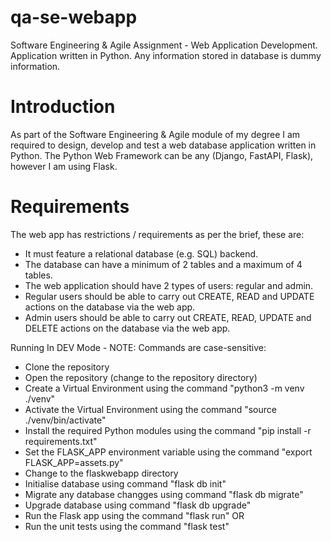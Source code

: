 # qa-se-webapp
Software Engineering &amp; Agile Assignment - Web Application Development. Application written in Python. Any information stored in database is dummy information.

# Introduction
As part of the Software Engineering & Agile module of my degree I am required to design, develop and test a web database application written in Python. The Python Web Framework can be any (Django, FastAPI, Flask), however I am using Flask.

# Requirements
The web app has restrictions / requirements as per the brief, these are:
- It must feature a relational database (e.g. SQL) backend.
- The database can have a minimum of 2 tables and a maximum of 4 tables.
- The web application should have 2 types of users: regular and admin.
- Regular users should be able to carry out CREATE, READ and UPDATE actions on the database via the web app.
- Admin users should be able to carry out CREATE, READ, UPDATE and DELETE actions on the database via the web app.

Running In DEV Mode - NOTE: Commands are case-sensitive:
- Clone the repository
- Open the repository (change to the repository directory)
- Create a Virtual Environment using the command "python3 -m venv ./venv"
- Activate the Virtual Environment using the command "source ./venv/bin/activate"
- Install the required Python modules using the command "pip install -r requirements.txt"
- Set the FLASK_APP environment variable using the command "export FLASK_APP=assets.py"
- Change to the flaskwebapp directory
- Initialise database using command "flask db init"
- Migrate any database changges using command "flask db migrate"
- Upgrade database using command "flask db upgrade"
- Run the Flask app using the command "flask run"
OR
- Run the unit tests using the command "flask test"
